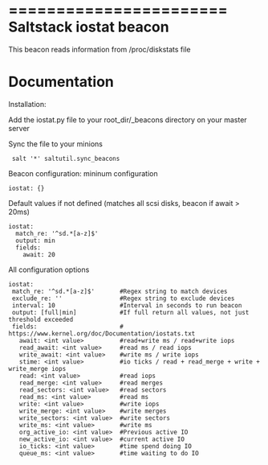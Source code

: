 =======================
Saltstack iostat beacon
=======================
This beacon reads information from /proc/diskstats file 

Documentation
=============

Installation:

 Add the iostat.py file to your root_dir/_beacons directory on your master server
 
 Sync the file to your minions
``` 
 salt '*' saltutil.sync_beacons
```
Beacon configuration:
 mininum configuration 
 ```
 iostat: {}
```  
Default values if not defined (matches all scsi disks, beacon if await > 20ms)

```
iostat:
  match_re: '^sd.*[a-z]$'
  output: min
  fields:
    await: 20
```

 All configuration options
 ```
iostat:
  match_re: '^sd.*[a-z]$'       #Regex string to match devices
  exclude_re: ''                #Regex string to exclude devices
  interval: 10                  #Interval in seconds to run beacon
  output: [full|min]            #If full return all values, not just threshold exceeded
  fields:                       #    https://www.kernel.org/doc/Documentation/iostats.txt
    await: <int value>          #read+write ms / read+write iops
    read_await: <int value>     #read ms / read iops  
    write_await: <int value>    #write ms / write iops
    stime: <int value>          #io ticks / read + read_merge + write + write_merge iops
    read: <int value>           #read iops 
    read_merge: <int value>     #read merges
    read_sectors: <int value>   #read sectors
    read_ms: <int value>        #read ms
    write: <int value>          #write iops
    write_merge: <int value>    #write merges
    write_sectors: <int value>  #write sectors
    write_ms: <int value>       #write ms
    org_active_io: <int value>  #Previous active IO
    new_active_io: <int value>  #current active IO
    io_ticks: <int value>       #time spend doing IO
    queue_ms: <int value>       #time waiting to do IO
 ```
